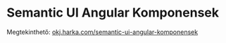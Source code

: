 # Semantic UI Angular Komponensek

Megtekinthető: [okj.harka.com/semantic-ui-angular-komponensek](https://okj.harka.com/semantic-ui-angular-komponensek/)
